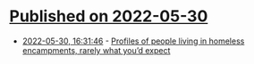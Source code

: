 # [Published on 2022-05-30](index.md)

* [2022-05-30, 16:31:46](https://news.ycombinator.com/item?id=31560692) - [Profiles of people living in homeless encampments, rarely what you’d expect](https://www.latimes.com/opinion/story/2022-05-29/venice-library-homeless-encampment-interviews)
